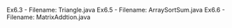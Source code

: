 Ex6.3 - Filename: Triangle.java
Ex6.5 - Filename: ArraySortSum.java
Ex6.6 - Filename: MatrixAddtion.java
